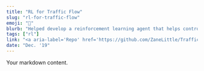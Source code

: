 ```yaml
---
title: "RL for Traffic Flow"
slug: "rl-for-traffic-flow"
emoji: "🚙"
blurb: "Helped develop a reinforcement learning agent that helps control the flow of traffic. Through a simple RL algorithm, we were able to reduce carbon emissions by a third, and cut time waiting at red lights in half."
tags: ["rl"]
link: "<a aria-label='Repo' href='https://github.com/ZaneLittle/Traffic-Light-Simulation#q-learning-for-traffic-signal-control'>Repo</a>"
date: "Dec. '19"
---
```


Your markdown content.

